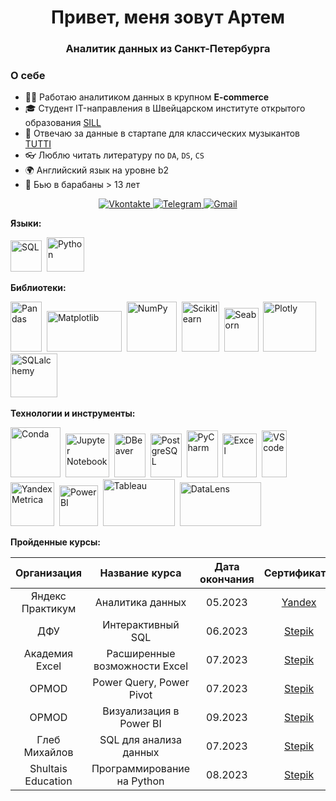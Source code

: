 <div id="header" align="center">
    <h1>Привет, меня зовут Артем </h1>
    <h3>Аналитик данных из Санкт-Петербурга</h3>
</div>


### О себе
- 👨‍🔬 Работаю аналитиком данных в крупном **E-commerce** 
- 🎓 Студент IT-направления в Швейцарском институте открытого образования [SILL](https://siil.ch/ "Swiss International Institute Lausanne")
- 🎻 Отвечаю за данные в стартапе для классических музыкантов [TUTTI](https://tuttimusic.tilda.ws/ "Tutti")
- 👓 Люблю читать литературу по `DA`, `DS`, `CS`
- 🌍 Английский язык на уровне b2
- 🥁 Бью в барабаны > 13 лет




<div id="socials" align="center">
    <a href="https://vk.com/gravedigger88">
    <img src="https://img.shields.io/badge/Vk.com-blue?style=for-the-badge&logo=Vk&logoColor=white" alt="Vkontakte"/>
  </a>
  <a href="https://t.me/grvdgr">
  <img src="https://img.shields.io/badge/Telegram-grey?style=for-the-badge&logo=telegram&logoColor=white" alt="Telegram"/>

  </a>
  <a href=mailto:izvuk_ykt@mail.ru>
      <img src="https://img.shields.io/badge/Gmail-red?style=for-the-badge&logo=Gmail&logoColor=white" alt="Gmail"/>
  </a>
</div>




**Языки:**

<img src="https://rystol.cz/images/Rystol/sql.png"
title="SQL" width="50" height="50"/>&nbsp;
<img src="https://cdn.jsdelivr.net/gh/devicons/devicon@latest/icons/python/python-original.svg"
title="Python" width="60" height="55"/>&nbsp;


**Библиотеки:**

<img src="https://cdn.jsdelivr.net/gh/devicons/devicon@latest/icons/pandas/pandas-original-wordmark.svg"
title="Pandas" width="50" height="80"/>&nbsp;
<img src="https://asset.brandfetch.io/idbyoKq4tZ/id0B3_53hD.png"
title="Matplotlib" width="120" height="65"/>&nbsp;
<img src="https://cdn.jsdelivr.net/gh/devicons/devicon@latest/icons/numpy/numpy-original-wordmark.svg"
title="NumPy" width="80" height="80"/>&nbsp;
<img src="https://cdn.jsdelivr.net/gh/devicons/devicon@latest/icons/scikitlearn/scikitlearn-original.svg"
title="Scikitlearn" width="60" height="80"/>&nbsp;
<img src="https://discourse.matplotlib.org/uploads/default/original/2X/b/bcd5309f3f22c0c53f1cf5b94b5f062dd3a9b8da.png"
title="Seaborn" width="55" height="70"/>&nbsp;
<img src="https://cdn.jsdelivr.net/gh/devicons/devicon@latest/icons/plotly/plotly-original-wordmark.svg"
title="Plotly" width="85" height="80"/>&nbsp;
<img src="https://avatars.githubusercontent.com/u/6043126?s=400&v=4"
title="SQLalchemy" width="75" height="70"/>&nbsp;


**Технологии и инструменты:**

<img src="https://cdn.jsdelivr.net/gh/devicons/devicon@latest/icons/anaconda/anaconda-original-wordmark.svg"
title="Conda" width="80" height="80"/>&nbsp;
<img src="https://logodix.com/logo/1741467.jpg"
title="Jupyter Notebook" width="70" height="70"/>&nbsp;
<img src="https://cdn.jsdelivr.net/gh/devicons/devicon@latest/icons/dbeaver/dbeaver-original.svg"
title="DBeaver" width="50" height="70"/>&nbsp;
<img src="https://cdn.jsdelivr.net/gh/devicons/devicon@latest/icons/postgresql/postgresql-original.svg"
title="PostgreSQL" width="50" height="70"/>&nbsp;
<img src="https://cdn.jsdelivr.net/gh/devicons/devicon@latest/icons/pycharm/pycharm-original.svg"
title="PyCharm" width="50" height="75"/>&nbsp;
<img src="https://yt3.googleusercontent.com/wU2SUYQly_QiHKNrd1tH8-9aA6ggSQmZRSZte6mfFZmOmpNBKVPydjWFeUBcoKx9oTomhHmHZA=s900-c-k-c0x00ffffff-no-rj"
title="Excel" width="55" height="70"/>&nbsp;
<img src="https://cdn.jsdelivr.net/gh/devicons/devicon@latest/icons/visualstudio/visualstudio-plain.svg"
title="VScode" width="40" height="75"/>&nbsp;
<img src="https://util.1c-bitrix.ru/upload/bx24vendor/d44/pa04jode3exyn6dn94y0nwsfergkcyu1/650x650.png"
title="Yandex Metrica" width="70" height="70"/>&nbsp;
<img src="https://quickbi.io/wp-content/uploads/2021/12/PowerBI-logo-376x376-1.png"
title="PowerBI" width="62" height="65"/>&nbsp;
<img src="https://www.swinburneonline.edu.au/app/uploads/2022/08/Tableau-Logo-scaled.webp"
title="Tableau" width="115" height="75"/>&nbsp;
<img src="https://optim.tildacdn.com/tild3833-3334-4330-a666-653737323433/-/resize/332x/-/format/webp/Frame_152.png"
title="DataLens" width="130" height="70"/>&nbsp;


**Пройденные курсы:**

| Организация | Название курса | Дата окончания | Сертификаты |
|:-----------:|:--------------:|:--------------:|:--------------------:|
| Яндекс Практикум | Аналитика данных | 05.2023 | [Yandex](https://cloud.mail.ru/public/T4u2/BMVvTTKQJ) |
|ДФУ| Интерактивный SQL| 06.2023 | [Stepik](https://stepik.org/cert/2087620)|
|Академия Excel|Расширенные возможности Excel|07.2023|[Stepik](https://stepik.org/cert/2120878)|
|OPMOD|Power Query, Power Pivot|07.2023|[Stepik](https://stepik.org/cert/2127418)|
|OPMOD|Визуализация в Power BI|09.2023|[Stepik](https://stepik.org/cert/2162424)|
|Глеб Михайлов|SQL для анализа данных|07.2023|[Stepik](https://stepik.org/cert/2133979)|
|Shultais Education|Программирование на Python|08.2023|[Stepik](https://stepik.org/cert/2148858)|
